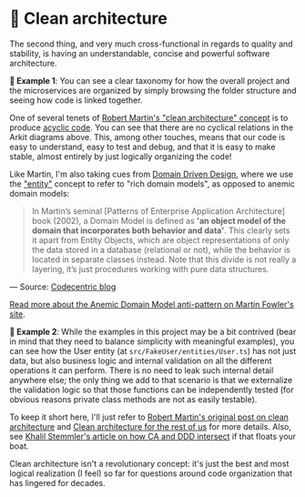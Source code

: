 # 🛁 Clean architecture

The second thing, and very much cross-functional in regards to quality and stability, is having an understandable, concise and powerful software architecture.

**🎯 Example 1**: You can see a clear taxonomy for how the overall project and the microservices are organized by simply browsing the folder structure and seeing how code is linked together.

One of several tenets of [Robert Martin's "clean architecture" concept](https://blog.cleancoder.com/uncle-bob/2012/08/13/the-clean-architecture.html) is to produce [acyclic code](https://en.wikipedia.org/wiki/Directed_acyclic_graph). You can see that there are no cyclical relations in the Arkit diagrams above. This, among other touches, means that our code is easy to understand, easy to test and debug, and that it is easy to make stable, almost entirely by just logically organizing the code!

Like Martin, I'm also taking cues from [Domain Driven Design](https://en.wikipedia.org/wiki/Domain-driven_design), where we use the ["entity"](https://khalilstemmler.com/articles/typescript-domain-driven-design/entities/) concept to refer to "rich domain models", as opposed to anemic domain models:

> In Martin’s seminal [Patterns of Enterprise Application Architecture] book (2002), a Domain Model is defined as **'an object model of the domain that incorporates both behavior and data'**. This clearly sets it apart from Entity Objects, which are object representations of only the data stored in a database (relational or not), while the behavior is located in separate classes instead. Note that this divide is not really a layering, it’s just procedures working with pure data structures.

— Source: [Codecentric blog](https://blog.codecentric.de/en/2019/10/ddd-vs-anemic-domain-models/)

[Read more about the Anemic Domain Model anti-pattern on Martin Fowler's site](AnemicDomainModel).

**🎯 Example 2**: While the examples in this project may be a bit contrived (bear in mind that they need to balance simplicity with meaningful examples), you can see how the User entity (at `src/FakeUser/entities/User.ts`) has not just data, but also business logic and internal validation on all the different operations it can perform. There is no need to leak such internal detail anywhere else; the only thing we add to that scenario is that we externalize the validation logic so that those functions can be independently tested (for obvious reasons private class methods are not as easily testable).

To keep it short here, I'll just refer to [Robert Martin's original post on clean architecture](https://blog.cleancoder.com/uncle-bob/2012/08/13/the-clean-architecture.html) and [Clean architecture for the rest of us](https://pusher.com/tutorials/clean-architecture-introduction/) for more details. Also, see [Khalil Stemmler's article on how CA and DDD intersect](https://khalilstemmler.com/articles/software-design-architecture/domain-driven-design-vs-clean-architecture/) if that floats your boat.

Clean architecture isn't a revolutionary concept: it's just the best and most logical realization (I feel) so far for questions around code organization that has lingered for decades.
